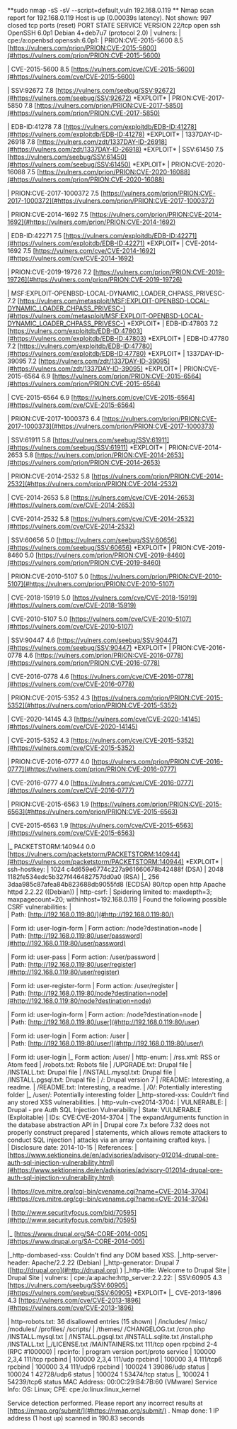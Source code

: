 **sudo nmap \-sS \-sV \-\-script=default,vuln 192\.168\.0\.119
**
Nmap scan report for 192\.168\.0\.119
Host is up \(0\.00039s latency\)\.
Not shown: 997 closed tcp ports \(reset\)
PORT    STATE SERVICE VERSION
22/tcp  open  ssh     OpenSSH 6\.0p1 Debian 4\+deb7u7 \(protocol 2\.0\)
| vulners: 
|   cpe:/a:openbsd:openssh:6\.0p1: 
|       PRION:CVE\-2015\-5600     8\.5     [https://vulners.com/prion/PRION:CVE-2015-5600](#https://vulners.com/prion/PRION:CVE-2015-5600)

|       CVE\-2015\-5600   8\.5     [https://vulners.com/cve/CVE-2015-5600](#https://vulners.com/cve/CVE-2015-5600)

|       SSV:92672       7\.8     [https://vulners.com/seebug/SSV:92672](#https://vulners.com/seebug/SSV:92672)
\*EXPLOIT\*
|       PRION:CVE\-2017\-5850     7\.8     [https://vulners.com/prion/PRION:CVE-2017-5850](#https://vulners.com/prion/PRION:CVE-2017-5850)

|       EDB\-ID:41278    7\.8     [https://vulners.com/exploitdb/EDB-ID:41278](#https://vulners.com/exploitdb/EDB-ID:41278)
\*EXPLOIT\*
|       1337DAY\-ID\-26918        7\.8     [https://vulners.com/zdt/1337DAY-ID-26918](#https://vulners.com/zdt/1337DAY-ID-26918)
\*EXPLOIT\*
|       SSV:61450       7\.5     [https://vulners.com/seebug/SSV:61450](#https://vulners.com/seebug/SSV:61450)
\*EXPLOIT\*
|       PRION:CVE\-2020\-16088    7\.5     [https://vulners.com/prion/PRION:CVE-2020-16088](#https://vulners.com/prion/PRION:CVE-2020-16088)

|       PRION:CVE\-2017\-1000372  7\.5     [https://vulners.com/prion/PRION:CVE-2017-1000372](#https://vulners.com/prion/PRION:CVE-2017-1000372)

|       PRION:CVE\-2014\-1692     7\.5     [https://vulners.com/prion/PRION:CVE-2014-1692](#https://vulners.com/prion/PRION:CVE-2014-1692)

|       EDB\-ID:42271    7\.5     [https://vulners.com/exploitdb/EDB-ID:42271](#https://vulners.com/exploitdb/EDB-ID:42271)
\*EXPLOIT\*
|       CVE\-2014\-1692   7\.5     [https://vulners.com/cve/CVE-2014-1692](#https://vulners.com/cve/CVE-2014-1692)

|       PRION:CVE\-2019\-19726    7\.2     [https://vulners.com/prion/PRION:CVE-2019-19726](#https://vulners.com/prion/PRION:CVE-2019-19726)

|       MSF:EXPLOIT\-OPENBSD\-LOCAL\-DYNAMIC\_LOADER\_CHPASS\_PRIVESC\-        7\.2     [https://vulners.com/metasploit/MSF:EXPLOIT-OPENBSD-LOCAL-DYNAMIC_LOADER_CHPASS_PRIVESC-](#https://vulners.com/metasploit/MSF:EXPLOIT-OPENBSD-LOCAL-DYNAMIC_LOADER_CHPASS_PRIVESC-)
\*EXPLOIT\*
|       EDB\-ID:47803    7\.2     [https://vulners.com/exploitdb/EDB-ID:47803](#https://vulners.com/exploitdb/EDB-ID:47803)
\*EXPLOIT\*
|       EDB\-ID:47780    7\.2     [https://vulners.com/exploitdb/EDB-ID:47780](#https://vulners.com/exploitdb/EDB-ID:47780)
\*EXPLOIT\*
|       1337DAY\-ID\-39095        7\.2     [https://vulners.com/zdt/1337DAY-ID-39095](#https://vulners.com/zdt/1337DAY-ID-39095)
\*EXPLOIT\*
|       PRION:CVE\-2015\-6564     6\.9     [https://vulners.com/prion/PRION:CVE-2015-6564](#https://vulners.com/prion/PRION:CVE-2015-6564)

|       CVE\-2015\-6564   6\.9     [https://vulners.com/cve/CVE-2015-6564](#https://vulners.com/cve/CVE-2015-6564)

|       PRION:CVE\-2017\-1000373  6\.4     [https://vulners.com/prion/PRION:CVE-2017-1000373](#https://vulners.com/prion/PRION:CVE-2017-1000373)

|       SSV:61911       5\.8     [https://vulners.com/seebug/SSV:61911](#https://vulners.com/seebug/SSV:61911)
\*EXPLOIT\*
|       PRION:CVE\-2014\-2653     5\.8     [https://vulners.com/prion/PRION:CVE-2014-2653](#https://vulners.com/prion/PRION:CVE-2014-2653)

|       PRION:CVE\-2014\-2532     5\.8     [https://vulners.com/prion/PRION:CVE-2014-2532](#https://vulners.com/prion/PRION:CVE-2014-2532)

|       CVE\-2014\-2653   5\.8     [https://vulners.com/cve/CVE-2014-2653](#https://vulners.com/cve/CVE-2014-2653)

|       CVE\-2014\-2532   5\.8     [https://vulners.com/cve/CVE-2014-2532](#https://vulners.com/cve/CVE-2014-2532)

|       SSV:60656       5\.0     [https://vulners.com/seebug/SSV:60656](#https://vulners.com/seebug/SSV:60656)
\*EXPLOIT\*
|       PRION:CVE\-2019\-8460     5\.0     [https://vulners.com/prion/PRION:CVE-2019-8460](#https://vulners.com/prion/PRION:CVE-2019-8460)

|       PRION:CVE\-2010\-5107     5\.0     [https://vulners.com/prion/PRION:CVE-2010-5107](#https://vulners.com/prion/PRION:CVE-2010-5107)

|       CVE\-2018\-15919  5\.0     [https://vulners.com/cve/CVE-2018-15919](#https://vulners.com/cve/CVE-2018-15919)

|       CVE\-2010\-5107   5\.0     [https://vulners.com/cve/CVE-2010-5107](#https://vulners.com/cve/CVE-2010-5107)

|       SSV:90447       4\.6     [https://vulners.com/seebug/SSV:90447](#https://vulners.com/seebug/SSV:90447)
\*EXPLOIT\*
|       PRION:CVE\-2016\-0778     4\.6     [https://vulners.com/prion/PRION:CVE-2016-0778](#https://vulners.com/prion/PRION:CVE-2016-0778)

|       CVE\-2016\-0778   4\.6     [https://vulners.com/cve/CVE-2016-0778](#https://vulners.com/cve/CVE-2016-0778)

|       PRION:CVE\-2015\-5352     4\.3     [https://vulners.com/prion/PRION:CVE-2015-5352](#https://vulners.com/prion/PRION:CVE-2015-5352)

|       CVE\-2020\-14145  4\.3     [https://vulners.com/cve/CVE-2020-14145](#https://vulners.com/cve/CVE-2020-14145)

|       CVE\-2015\-5352   4\.3     [https://vulners.com/cve/CVE-2015-5352](#https://vulners.com/cve/CVE-2015-5352)

|       PRION:CVE\-2016\-0777     4\.0     [https://vulners.com/prion/PRION:CVE-2016-0777](#https://vulners.com/prion/PRION:CVE-2016-0777)

|       CVE\-2016\-0777   4\.0     [https://vulners.com/cve/CVE-2016-0777](#https://vulners.com/cve/CVE-2016-0777)

|       PRION:CVE\-2015\-6563     1\.9     [https://vulners.com/prion/PRION:CVE-2015-6563](#https://vulners.com/prion/PRION:CVE-2015-6563)

|       CVE\-2015\-6563   1\.9     [https://vulners.com/cve/CVE-2015-6563](#https://vulners.com/cve/CVE-2015-6563)

|\_      PACKETSTORM:140944      0\.0     [https://vulners.com/packetstorm/PACKETSTORM:140944](#https://vulners.com/packetstorm/PACKETSTORM:140944)
\*EXPLOIT\*
| ssh\-hostkey: 
|   1024 c4d659e6774c227a961660678b42488f \(DSA\)
|   2048 1182fe534edc5b327f446482757dd0a0 \(RSA\)
|\_  256 3daa985c87afea84b823688db9055fd8 \(ECDSA\)
80/tcp  open  http    Apache httpd 2\.2\.22 \(\(Debian\)\)
| http\-csrf: 
| Spidering limited to: maxdepth=3; maxpagecount=20; withinhost=192\.168\.0\.119
|   Found the following possible CSRF vulnerabilities: 
|     
|     Path: [http://192.168.0.119:80/](#http://192.168.0.119:80/)

|     Form id: user\-login\-form
|     Form action: /node?destination=node
|     
|     Path: [http://192.168.0.119:80/user/password](#http://192.168.0.119:80/user/password)

|     Form id: user\-pass
|     Form action: /user/password
|     
|     Path: [http://192.168.0.119:80/user/register](#http://192.168.0.119:80/user/register)

|     Form id: user\-register\-form
|     Form action: /user/register
|     
|     Path: [http://192.168.0.119:80/node?destination=node](#http://192.168.0.119:80/node?destination=node)

|     Form id: user\-login\-form
|     Form action: /node?destination=node
|     
|     Path: [http://192.168.0.119:80/user](#http://192.168.0.119:80/user)

|     Form id: user\-login
|     Form action: /user
|     
|     Path: [http://192.168.0.119:80/user/](#http://192.168.0.119:80/user/)

|     Form id: user\-login
|\_    Form action: /user/
| http\-enum: 
|   /rss\.xml: RSS or Atom feed
|   /robots\.txt: Robots file
|   /UPGRADE\.txt: Drupal file
|   /INSTALL\.txt: Drupal file
|   /INSTALL\.mysql\.txt: Drupal file
|   /INSTALL\.pgsql\.txt: Drupal file
|   /: Drupal version 7 
|   /README: Interesting, a readme\.
|   /README\.txt: Interesting, a readme\.
|   /0/: Potentially interesting folder
|\_  /user/: Potentially interesting folder
|\_http\-stored\-xss: Couldn't find any stored XSS vulnerabilities\.
| http\-vuln\-cve2014\-3704: 
|   VULNERABLE:
|   Drupal \- pre Auth SQL Injection Vulnerability
|     State: VULNERABLE \(Exploitable\)
|     IDs:  CVE:CVE\-2014\-3704
|         The expandArguments function in the database abstraction API in
|         Drupal core 7\.x before 7\.32 does not properly construct prepared
|         statements, which allows remote attackers to conduct SQL injection
|         attacks via an array containing crafted keys\.
|           
|     Disclosure date: 2014\-10\-15
|     References:
|       [https://www.sektioneins.de/en/advisories/advisory-012014-drupal-pre-auth-sql-injection-vulnerability.html](#https://www.sektioneins.de/en/advisories/advisory-012014-drupal-pre-auth-sql-injection-vulnerability.html)

|       [https://cve.mitre.org/cgi-bin/cvename.cgi?name=CVE-2014-3704](#https://cve.mitre.org/cgi-bin/cvename.cgi?name=CVE-2014-3704)

|       [http://www.securityfocus.com/bid/70595](#http://www.securityfocus.com/bid/70595)

|\_      [https://www.drupal.org/SA-CORE-2014-005](#https://www.drupal.org/SA-CORE-2014-005)

|\_http\-dombased\-xss: Couldn't find any DOM based XSS\.
|\_http\-server\-header: Apache/2\.2\.22 \(Debian\)
|\_http\-generator: Drupal 7 \([http://drupal.org](#http://drupal.org)
\)
|\_http\-title: Welcome to Drupal Site | Drupal Site
| vulners: 
|   cpe:/a:apache:http\_server:2\.2\.22: 
|       SSV:60905       4\.3     [https://vulners.com/seebug/SSV:60905](#https://vulners.com/seebug/SSV:60905)
\*EXPLOIT\*
|\_      CVE\-2013\-1896   4\.3     [https://vulners.com/cve/CVE-2013-1896](#https://vulners.com/cve/CVE-2013-1896)

| http\-robots\.txt: 36 disallowed entries \(15 shown\)
| /includes/ /misc/ /modules/ /profiles/ /scripts/ 
| /themes/ /CHANGELOG\.txt /cron\.php /INSTALL\.mysql\.txt 
| /INSTALL\.pgsql\.txt /INSTALL\.sqlite\.txt /install\.php /INSTALL\.txt 
|\_/LICENSE\.txt /MAINTAINERS\.txt
111/tcp open  rpcbind 2\-4 \(RPC #100000\)
| rpcinfo: 
|   program version    port/proto  service
|   100000  2,3,4        111/tcp   rpcbind
|   100000  2,3,4        111/udp   rpcbind
|   100000  3,4          111/tcp6  rpcbind
|   100000  3,4          111/udp6  rpcbind
|   100024  1          39086/udp   status
|   100024  1          42728/udp6  status
|   100024  1          53474/tcp   status
|\_  100024  1          54239/tcp6  status
MAC Address: 00:0C:29:B4:7B:60 \(VMware\)
Service Info: OS: Linux; CPE: cpe:/o:linux:linux\_kernel

Service detection performed\. Please report any incorrect results at [https://nmap.org/submit/](#https://nmap.org/submit/)
\.
Nmap done: 1 IP address \(1 host up\) scanned in 190\.83 seconds